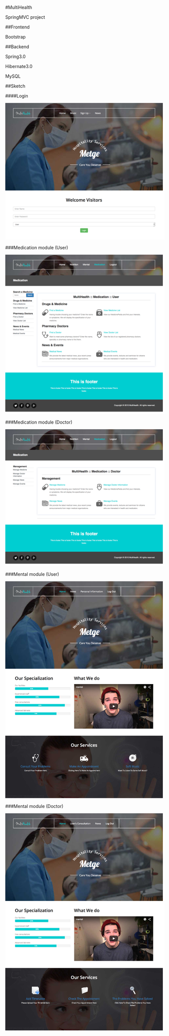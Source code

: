 #MultiHealth

SpringMVC project

##Frontend

Bootstrap

##Backend

Spring3.0

Hibernate3.0

MySQL

##Sketch

####Login

![Login](https://github.com/kekulyh/multihealth/blob/master/sketch/sketch_login.png "Login")

###Medication module (User)

![Medication module (User)](https://github.com/kekulyh/multihealth/blob/master/sketch/sketch_medication_user.png "Medication module (User)")

###Medication module (Doctor)

![Medication module (Doctor)](https://github.com/kekulyh/multihealth/blob/master/sketch/sketch_medication_doctor.png "Medication module (Doctor)")

###Mental module (User)

![Mental module (User)](https://github.com/kekulyh/multihealth/blob/master/sketch/sketch_mental_user.png "Mental module (User)")

###Mental module (Doctor)

![Mental module (Doctor)](https://github.com/kekulyh/multihealth/blob/master/sketch/sketch_mental_doctor.png "Mental module (Doctor)")
